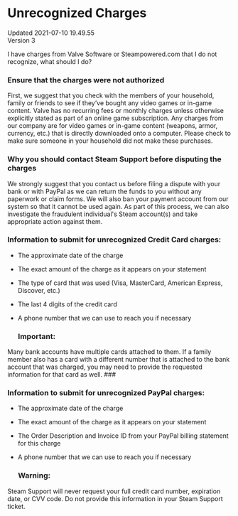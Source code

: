 # Unrecognized Charges
Updated 2021-07-10 19.49.55  
Version 3  

I have charges from Valve Software or Steampowered.com that I do not recognize, what should I do?  
  
### Ensure that the charges were not authorized
First, we suggest that you check with the members of your household, family or friends to see if they’ve bought any video games or in-game content. Valve has no recurring fees or monthly charges unless otherwise explicitly stated as part of an online game subscription. Any charges from our company are for video games or in-game content (weapons, armor, currency, etc.) that is directly downloaded onto a computer. Please check to make sure someone in your household did not make these purchases.  
  
### Why you should contact Steam Support before disputing the charges
We strongly suggest that you contact us before filing a dispute with your bank or with PayPal as we can return the funds to you without any paperwork or claim forms. We will also ban your payment account from our system so that it cannot be used again. As part of this process, we can also investigate the fraudulent individual's Steam account(s) and take appropriate action against them.  
  
### Information to submit for unrecognized Credit Card charges:

* The approximate date of the charge
* The exact amount of the charge as it appears on your statement
* The type of card that was used (Visa, MasterCard, American Express, Discover, etc.)
* The last 4 digits of the credit card
* A phone number that we can use to reach you if necessary

    ### Important:
Many bank accounts have multiple cards attached to them. If a family member also has a card with a different number that is attached to the bank account that was charged, you may need to provide the requested information for that card as well.  ###   
### Information to submit for unrecognized PayPal charges:

* The approximate date of the charge
* The exact amount of the charge as it appears on your statement
* The Order Description and Invoice ID from your PayPal billing statement for this charge
* A phone number that we can use to reach you if necessary

  
  
  ### Warning:
Steam Support will never request your full credit card number, expiration date, or CVV code. Do not provide this information in your Steam Support ticket.